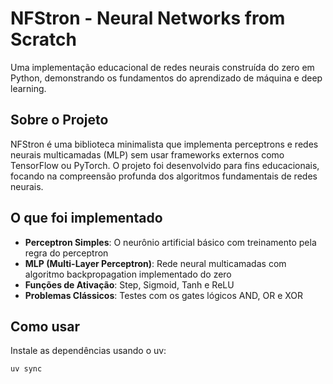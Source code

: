 # NFStron - Neural Networks from Scratch

Uma implementação educacional de redes neurais construída do zero em Python, demonstrando os fundamentos do aprendizado de máquina e deep learning.

## Sobre o Projeto

NFStron é uma biblioteca minimalista que implementa perceptrons e redes neurais multicamadas (MLP) sem usar frameworks externos como TensorFlow ou PyTorch. O projeto foi desenvolvido para fins educacionais, focando na compreensão profunda dos algoritmos fundamentais de redes neurais.

## O que foi implementado

- **Perceptron Simples**: O neurônio artificial básico com treinamento pela regra do perceptron
- **MLP (Multi-Layer Perceptron)**: Rede neural multicamadas com algoritmo backpropagation implementado do zero
- **Funções de Ativação**: Step, Sigmoid, Tanh e ReLU
- **Problemas Clássicos**: Testes com os gates lógicos AND, OR e XOR

## Como usar

Instale as dependências usando o uv:

```bash
uv sync